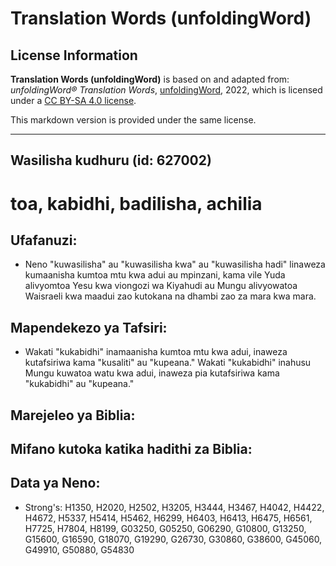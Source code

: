 # Translation Words (unfoldingWord)

## License Information

**Translation Words (unfoldingWord)** is based on and adapted from: _unfoldingWord® Translation Words_, [unfoldingWord](https://unfoldingword.org/utw), 2022, which is licensed under a [CC BY-SA 4.0 license](https://creativecommons.org/licenses/by-sa/4.0/legalcode.en).

This markdown version is provided under the same license.



--------------------------------

## Wasilisha kudhuru (id: 627002)

toa, kabidhi, badilisha, achilia
================================

Ufafanuzi:
----------

* Neno "kuwasilisha" au "kuwasilisha kwa" au "kuwasilisha hadi" linaweza kumaanisha kumtoa mtu kwa adui au mpinzani, kama vile Yuda alivyomtoa Yesu kwa viongozi wa Kiyahudi au Mungu alivyowatoa Waisraeli kwa maadui zao kutokana na dhambi zao za mara kwa mara.

Mapendekezo ya Tafsiri:
-----------------------

* Wakati "kukabidhi" inamaanisha kumtoa mtu kwa adui, inaweza kutafsiriwa kama "kusaliti" au "kupeana." Wakati "kukabidhi" inahusu Mungu kuwatoa watu kwa adui, inaweza pia kutafsiriwa kama "kukabidhi" au "kupeana."

Marejeleo ya Biblia:
--------------------

Mifano kutoka katika hadithi za Biblia:
---------------------------------------

Data ya Neno:
-------------

* Strong's: H1350, H2020, H2502, H3205, H3444, H3467, H4042, H4422, H4672, H5337, H5414, H5462, H6299, H6403, H6413, H6475, H6561, H7725, H7804, H8199, G03250, G05250, G06290, G10800, G13250, G15600, G16590, G18070, G19290, G26730, G30860, G38600, G45060, G49910, G50880, G54830


